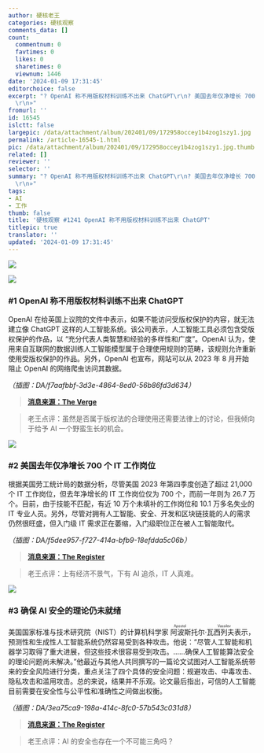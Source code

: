 ```yaml
---
author: 硬核老王
categories: 硬核观察
comments_data: []
count:
  commentnum: 0
  favtimes: 0
  likes: 0
  sharetimes: 0
  viewnum: 1446
date: '2024-01-09 17:31:45'
editorchoice: false
excerpt: "? OpenAI 称不用版权材料训练不出来 ChatGPT\r\n? 美国去年仅净增长 700 个 IT 工作岗位\r\n? 确保 AI 安全的理论仍未就绪\r\n»
  \r\n»"
fromurl: ''
id: 16545
islctt: false
largepic: /data/attachment/album/202401/09/172958occey1b4zog1szy1.jpg
permalink: /article-16545-1.html
pic: /data/attachment/album/202401/09/172958occey1b4zog1szy1.jpg.thumb.jpg
related: []
reviewer: ''
selector: ''
summary: "? OpenAI 称不用版权材料训练不出来 ChatGPT\r\n? 美国去年仅净增长 700 个 IT 工作岗位\r\n? 确保 AI 安全的理论仍未就绪\r\n»
  \r\n»"
tags:
- AI
- 工作
thumb: false
title: '硬核观察 #1241 OpenAI 称不用版权材料训练不出来 ChatGPT'
titlepic: true
translator: ''
updated: '2024-01-09 17:31:45'
---
```


![](/data/attachment/album/202401/09/172958occey1b4zog1szy1.jpg)


![](/data/attachment/album/202401/09/173011jlzzwnnvof5g2f28.png)


### #1 OpenAI 称不用版权材料训练不出来 ChatGPT


OpenAI 在给英国上议院的文件中表示，如果不能访问受版权保护的内容，就无法建立像 ChatGPT 这样的人工智能系统。该公司表示，人工智能工具必须包含受版权保护的作品，以 “充分代表人类智慧和经验的多样性和广度”。OpenAI 认为，使用来自互联网的数据训练人工智能模型属于合理使用规则的范畴，该规则允许重新使用受版权保护的作品。另外，OpenAI 也宣布，网站可以从 2023 年 8 月开始阻止 OpenAI 的网络爬虫访问其数据。


*（插图：DA/f7aafbbf-3d3e-4864-8ed0-56b86fd3d634）*



> 
> **[消息来源：The Verge](https://www.theverge.com/2024/1/8/24030283/openai-nyt-lawsuit-fair-use-ai-copyright)**
> 
> 
> 



> 
> 老王点评：虽然是否属于版权法的合理使用还需要法律上的讨论，但我倾向于给予 AI 一个野蛮生长的机会。
> 
> 
> 


![](/data/attachment/album/202401/09/173110g2job69t329kr0tq.png)


### #2 美国去年仅净增长 700 个 IT 工作岗位


根据美国劳工统计局的数据分析，尽管美国 2023 年第四季度创造了超过 21,000 个 IT 工作岗位，但去年净增长的 IT 工作岗位仅为 700 个，而前一年则为 26.7 万个。目前，由于技能不匹配，有近 10 万个未填补的工作岗位和 10.1 万多名失业的 IT 专业人员。另外，尽管对拥有人工智能、安全、开发和区块链技能的人的需求仍然很旺盛，但入门级 IT 需求正在萎缩，入门级职位正在被人工智能取代。


*（插图：DA/f5dee957-f727-414a-bfb9-18efdda5c06b）*



> 
> **[消息来源：The Register](https://www.theregister.com/2024/01/08/700_it_jobs_us/)**
> 
> 
> 



> 
> 老王点评：上有经济不景气，下有 AI 追杀，IT 人真难。
> 
> 
> 


![](/data/attachment/album/202401/09/173128wnlo4ulpzi404a0x.png)


### #3 确保 AI 安全的理论仍未就绪


美国国家标准与技术研究院（NIST）的计算机科学家 <ruby> 阿波斯托尔·瓦西列夫 <rt>  Apostol Vassilev </rt></ruby> 表示，预测性和生成性人工智能系统仍然容易受到各种攻击。他说：“尽管人工智能和机器学习取得了重大进展，但这些技术很容易受到攻击。……确保人工智能算法安全的理论问题尚未解决。”他最近与其他人共同撰写的一篇论文试图对人工智能系统带来的安全风险进行分类，重点关注了四个具体的安全问题：规避攻击、中毒攻击、隐私攻击和滥用攻击。总的来说，结果并不乐观。论文最后指出，可信的人工智能目前需要在安全性与公平性和准确性之间做出权衡。


*（插图：DA/3ea75ca9-198a-414c-8fc0-57b543c031d8）*



> 
> **[消息来源：The Register](https://www.theregister.com/2024/01/05/nist_ai_security/)**
> 
> 
> 



> 
> 老王点评：AI 的安全也存在一个不可能三角吗？
> 
> 
>